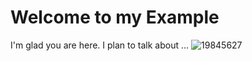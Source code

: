 # Welcome to my Example

I'm glad you are here. I plan to talk about ...
![19845627](https://user-images.githubusercontent.com/10331519/143423932-c85653d4-10f4-4f7e-9f00-8a8050d6216c.png)
